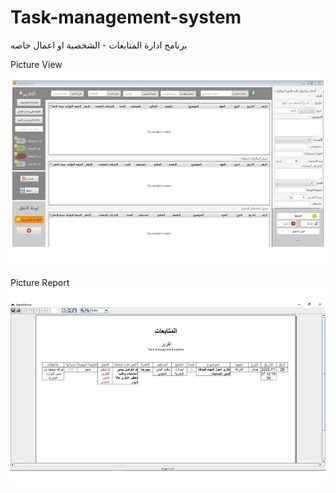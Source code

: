 # Task-management-system
برنامج ادارة المتابعات - الشخصية او اعمال خاصه

Picture View
![Picture View](https://github.com/alshahari1/Task-management-system/blob/main/%D9%86%D8%B8%D8%A7%D9%85%20%D8%A7%D8%AF%D8%A7%D8%B1%D8%A9%20%D8%A7%D9%84%D9%85%D8%AA%D8%A7%D8%A8%D8%B9%D8%A7%D8%AA.jpg)

Picture Report
![Picture Report](https://github.com/alshahari1/Task-management-system/blob/main/%D8%A7%D9%84%D8%AA%D9%82%D8%A7%D8%B1%D9%8A%D8%B1%20%D9%86%D8%B8%D8%A7%D9%85%20%D8%A7%D8%AF%D8%A7%D8%B1%D8%A9%20%D8%A7%D9%84%D9%85%D8%AA%D8%A7%D8%A8%D8%B9%D8%A7%D8%AA.jpg)
